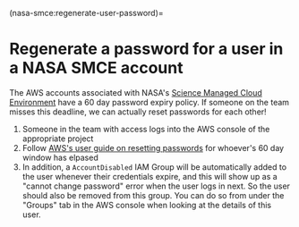 (nasa-smce:regenerate-user-password)=
# Regenerate a password for a user in a NASA SMCE account

The AWS accounts associated with NASA's [Science Managed Cloud Environment](https://smce.nasa.gov)
have a 60 day password expiry policy. If someone on the team misses this
deadline, we can actually reset passwords for each other!

1. Someone in the team with access logs into the AWS console of the appropriate project
2. Follow [AWS's user guide on resetting passwords](https://docs.aws.amazon.com/IAM/latest/UserGuide/id_credentials_passwords_admin-change-user.html#id_credentials_passwords_admin-change-user_console)
   for whoever's 60 day window has elpased
3. In addition, a `AccountDisabled` IAM Group will be automatically added to the
   user whenever their credentials expire, and this will show up as a "cannot
   change password" error when the user logs in next. So the user should also be
   removed from this group. You can do so from under the "Groups" tab in the
   AWS console when looking at the details of this user.
